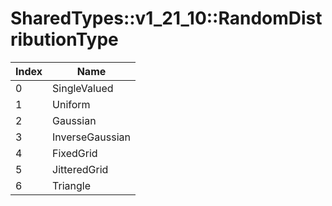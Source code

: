 # SharedTypes::v1_21_10::RandomDistributionType

Index | Name
--- | ---
0 | SingleValued
1 | Uniform
2 | Gaussian
3 | InverseGaussian
4 | FixedGrid
5 | JitteredGrid
6 | Triangle